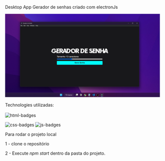 Desktop App Gerador de senhas criado com electronJs 

<img class="logo projeto" src="./assets/gerador de senhas app electron.png" alt="foto-projeto"/>


Technologies utilizadas:
<br>
<br>
<img  src="https://img.shields.io/badge/HTML5-E34F26?style=for-the-badge&logo=html5&logoColor=white" alt="html-badges" />

<img src="https://img.shields.io/badge/CSS3-1572B6?style=for-the-badge&logo=css3&logoColor=white" alt="css-badges"/>

<img src="https://img.shields.io/badge/JavaScript-F7DF1E?style=for-the-badge&logo=javascript&logoColor=black" alt="js-badges"/>

Para rodar o projeto local

1 - clone o repositório 

2 - Execute *npm start* dentro da pasta do projeto. 



